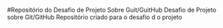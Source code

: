 #Repositório do Desafio de Projeto  Sobre Guit/GuitHub
Desafio de Projeto sobre Git/GitHub
Repositório criado para o desafio d o projeto
